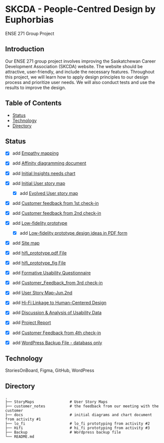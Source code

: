 # SKCDA - People-Centred Design by Euphorbias
ENSE 271 Group Project

## Introduction
Our ENSE 271 group project involves improving the Saskatchewan Career Development Association (SKCDA) website. The website should be attractive, user-friendly, and include the necessary features. Throughout this project, we will learn how to apply design principles to our design process and prioritize user needs. We will also conduct tests and use the results to improve the design.

## Table of Contents
* [Status](#status)
* [Technology](#technology)
* [Directory](#directory)

## Status
- [x] add [Empathy mapping](https://github.com/Euphorbias-ENSE-271-Github/ENSE271_SKCDA_Euphorbias-2023SS/tree/main/docs)
- [x] add [Affinity diagramming document](https://github.com/Euphorbias-ENSE-271-Github/ENSE271_SKCDA_Euphorbias-2023SS/tree/main/docs)
- [x] add [Initial Insights needs chart](https://github.com/Euphorbias-ENSE-271-Github/ENSE271_SKCDA_Euphorbias-2023SS/tree/main/docs)
- [x] add [Initial User story map](https://github.com/Euphorbias-ENSE-271-Github/ENSE271_SKCDA_Euphorbias-2023SS/tree/main/StoryMaps)
    - [x] add [Evolved User story map](https://github.com/Euphorbias-ENSE-271-Github/ENSE271_SKCDA_Euphorbias-2023SS/tree/main/StoryMaps)
- [x] add [Customer feedback from 1st check-in](https://github.com/Euphorbias-ENSE-271-Github/ENSE271_SKCDA_Euphorbias-2023SS/tree/main/customer_notes)
- [x] add [Customer feedback from 2nd check-in](https://github.com/Euphorbias-ENSE-271-Github/ENSE271_SKCDA_Euphorbias-2023SS/tree/main/customer_notes)
- [x] add [Low-fidelity prototype](https://github.com/Euphorbias-ENSE-271-Github/ENSE271_SKCDA_Euphorbias-2023SS/tree/main/lo_fi)
    - [x] add [Low-fidelity prototype design ideas in PDF form](https://github.com/Euphorbias-ENSE-271-Github/ENSE271_SKCDA_Euphorbias-2023SS/tree/main/lo_fi)
- [x] add [Site map](https://github.com/Euphorbias-ENSE-271-Github/ENSE271_SKCDA_Euphorbias-2023SS/tree/main/lo_fi)
- [x] add [hifi_prototype.pdf File](https://github.com/Euphorbias-ENSE-271-Github/ENSE271_SKCDA_Euphorbias-2023SS/tree/main/High_Fidelity_Prototype)
- [x] add [hifi_prototype_fig File](https://github.com/Euphorbias-ENSE-271-Github/ENSE271_SKCDA_Euphorbias-2023SS/tree/main/High_Fidelity_Prototype)
- [x] add [Formative Usability Questionnaire](https://github.com/Euphorbias-ENSE-271-Github/ENSE271_SKCDA_Euphorbias-2023SS/tree/main/High_Fidelity_Prototype)
- [x] add [Customer_Feedback_from 3rd check-in](https://github.com/Euphorbias-ENSE-271-Github/ENSE271_SKCDA_Euphorbias-2023SS/tree/main/customer_notes)
- [x] add [User Story Map-Jun.2nd](https://github.com/Euphorbias-ENSE-271-Github/ENSE271_SKCDA_Euphorbias-2023SS/tree/main/StoryMaps)
- [x] add [Hi-Fi Linkage to Human-Centered Design](https://github.com/Euphorbias-ENSE-271-Github/ENSE271_SKCDA_Euphorbias-2023SS/tree/main/High_Fidelity_Prototype)
- [x] add [Discussion & Analysis of Usability Data](https://github.com/Euphorbias-ENSE-271-Github/ENSE271_SKCDA_Euphorbias-2023SS/tree/main/docs)
- [x] add [Project Report](https://github.com/Euphorbias-ENSE-271-Github/ENSE271_SKCDA_Euphorbias-2023SS/tree/main/docs)
- [x] add [Customer Feedback from 4th check-in](https://github.com/Euphorbias-ENSE-271-Github/ENSE271_SKCDA_Euphorbias-2023SS/tree/main/customer_notes)
- [x] add  [WordPress Backup File - databass only](https://github.com/Euphorbias-ENSE-271-Github/ENSE271_SKCDA_Euphorbias-2023SS/tree/main/Backup) 


## Technology
StoriesOnBoard, Figma, GitHub, WordPress

## Directory
    .
    ├── StoryMaps                # User Story Maps 
    ├── customer_notes           # the feedback from our meeting with the customer
    ├── docs                     # initial diagrams and chart document from activity #1
    ├── lo_fi                    # lo_fi prototyping from activity #2
    ├── Hifi                     # hi_fi prototyping from activity #3
    ├── Backup                   # Wordpress backup file
    └── README.md

